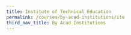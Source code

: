 ```yaml
---
title: Institute of Technical Education
permalink: /courses/by-acad-institutions/ite
third_nav_title: By Acad Institutions
---
```

